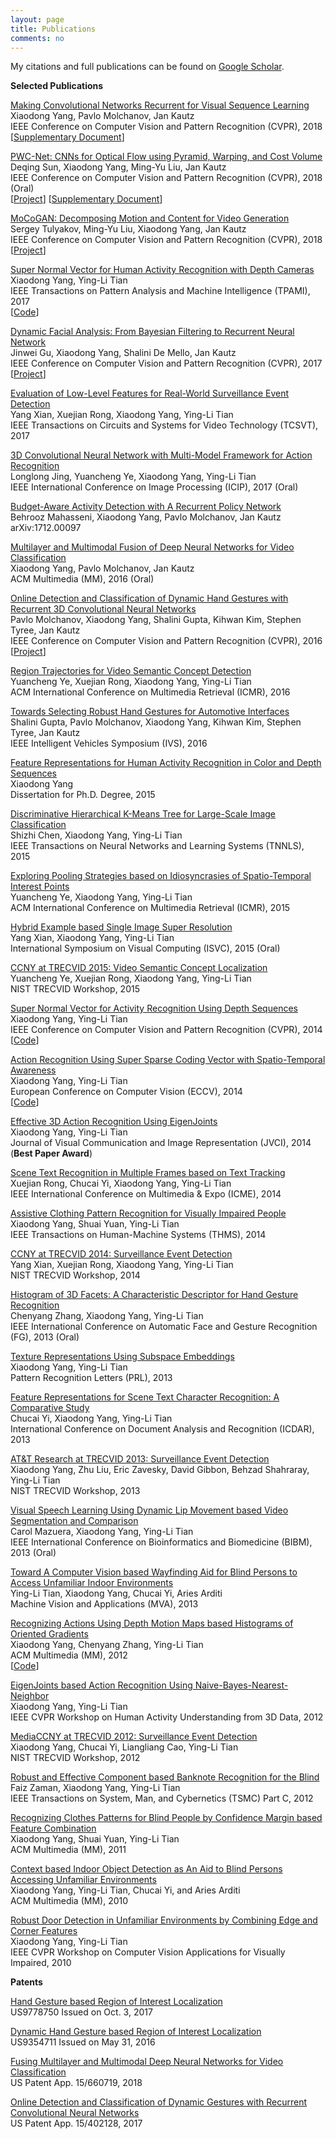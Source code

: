 ```yaml
---
layout: page
title: Publications
comments: no
---
```


My citations and full publications can be found on [Google Scholar](http://scholar.google.com/citations?user=yWsMg_gAAAAJ&hl=en).
<br>

**Selected Publications**

[Making Convolutional Networks Recurrent for Visual Sequence Learning](/publications/papers/prernn-cvpr18.pdf)   
Xiaodong Yang, Pavlo Molchanov, Jan Kautz   
IEEE Conference on Computer Vision and Pattern Recognition (CVPR), 2018   
[[Supplementary Document](/publications/papers/prernn-supp-cvpr18.pdf)]   

[PWC-Net: CNNs for Optical Flow using Pyramid, Warping, and Cost Volume](/publications/papers/pwc-cvpr18.pdf)   
Deqing Sun, Xiaodong Yang, Ming-Yu Liu, Jan Kautz   
IEEE Conference on Computer Vision and Pattern Recognition (CVPR), 2018 (Oral)   
[[Project](http://research.nvidia.com/publication/2018-02_PWC-Net%3A-CNNs-for)] [[Supplementary Document](/publications/papers/pwc-supp-cvpr18.pdf)]   

[MoCoGAN: Decomposing Motion and Content for Video Generation](/publications/papers/mocogan-cvpr18.pdf)   
Sergey Tulyakov, Ming-Yu Liu, Xiaodong Yang, Jan Kautz   
IEEE Conference on Computer Vision and Pattern Recognition (CVPR), 2018   
[[Project](https://github.com/sergeytulyakov/mocogan)]   

[Super Normal Vector for Human Activity Recognition with Depth Cameras](/publications/papers/tpami17.pdf)   
Xiaodong Yang, Ying-Li Tian   
IEEE Transactions on Pattern Analysis and Machine Intelligence (TPAMI), 2017  
[[Code](https://github.com/xiaodongyang/SNV)]   

[Dynamic Facial Analysis: From Bayesian Filtering to Recurrent Neural Network](/publications/papers/cvpr17.pdf)   
Jinwei Gu, Xiaodong Yang, Shalini De Mello, Jan Kautz   
IEEE Conference on Computer Vision and Pattern Recognition (CVPR), 2017   
[[Project](http://research.nvidia.com/publication/dynamic-facial-analysis-bayesian-filtering-recurrent-neural-networks)]   

[Evaluation of Low-Level Features for Real-World Surveillance Event Detection](/publications/papers/tcsvt17.pdf)   
Yang Xian, Xuejian Rong, Xiaodong Yang, Ying-Li Tian   
IEEE Transactions on Circuits and Systems for Video Technology (TCSVT), 2017   

[3D Convolutional Neural Network with Multi-Model Framework for Action Recognition](/publications/papers/icip17.pdf)   
Longlong Jing, Yuancheng Ye, Xiaodong Yang, Ying-Li Tian   
IEEE International Conference on Image Processing (ICIP), 2017 (Oral)   

[Budget-Aware Activity Detection with A Recurrent Policy Network](https://arxiv.org/abs/1712.00097)   
Behrooz Mahasseni, Xiaodong Yang, Pavlo Molchanov, Jan Kautz   
arXiv:1712.00097   

[Multilayer and Multimodal Fusion of Deep Neural Networks for Video Classification](/publications/papers/mm16.pdf)   
Xiaodong Yang, Pavlo Molchanov, Jan Kautz   
ACM Multimedia (MM), 2016 (Oral)   

[Online Detection and Classification of Dynamic Hand Gestures with Recurrent 3D Convolutional Neural Networks](/publications/papers/cvpr16.pdf)   
Pavlo Molchanov, Xiaodong Yang, Shalini Gupta, Kihwan Kim, Stephen Tyree, Jan Kautz   
IEEE Conference on Computer Vision and Pattern Recognition (CVPR), 2016   
[[Project](http://research.nvidia.com/publication/online-detection-and-classification-dynamic-hand-gestures-recurrent-3d-convolutional)]    

[Region Trajectories for Video Semantic Concept Detection](/publications/papers/icmr16.pdf)   
Yuancheng Ye, Xuejian Rong, Xiaodong Yang, Ying-Li Tian   
ACM International Conference on Multimedia Retrieval (ICMR), 2016   

[Towards Selecting Robust Hand Gestures for Automotive Interfaces](/publications/papers/ivs16.pdf)   
Shalini Gupta, Pavlo Molchanov, Xiaodong Yang, Kihwan Kim, Stephen Tyree, Jan Kautz   
IEEE Intelligent Vehicles Symposium (IVS), 2016   

[Feature Representations for Human Activity Recognition in Color and Depth Sequences](/publications/papers/dissertation15.pdf)   
Xiaodong Yang   
Dissertation for Ph.D. Degree, 2015   

[Discriminative Hierarchical K-Means Tree for Large-Scale Image Classification](/publications/papers/tnnls15.pdf)   
Shizhi Chen, Xiaodong Yang, Ying-Li Tian   
IEEE Transactions on Neural Networks and Learning Systems (TNNLS), 2015   

[Exploring Pooling Strategies based on Idiosyncrasies of Spatio-Temporal Interest Points](/publications/papers/icmr15.pdf)   
Yuancheng Ye, Xiaodong Yang, Ying-Li Tian   
ACM International Conference on Multimedia Retrieval (ICMR), 2015   

[Hybrid Example based Single Image Super Resolution](/publications/papers/isvc15.pdf)   
Yang Xian, Xiaodong Yang, Ying-Li Tian   
International Symposium on Visual Computing (ISVC), 2015 (Oral)   

[CCNY at TRECVID 2015: Video Semantic Concept Localization](/publications/papers/trecvid15.pdf)   
Yuancheng Ye, Xuejian Rong, Xiaodong Yang, Ying-Li Tian   
NIST TRECVID Workshop, 2015   

[Super Normal Vector for Activity Recognition Using Depth Sequences](/publications/papers/cvpr14.pdf)   
Xiaodong Yang, Ying-Li Tian   
IEEE Conference on Computer Vision and Pattern Recognition (CVPR), 2014  
[[Code](https://github.com/xiaodongyang/SNV)]   

[Action Recognition Using Super Sparse Coding Vector with Spatio-Temporal Awareness](/publications/papers/eccv14.pdf)   
Xiaodong Yang, Ying-Li Tian   
European Conference on Computer Vision (ECCV), 2014   
[[Code](https://github.com/xiaodongyang/SSCV)]

[Effective 3D Action Recognition Using EigenJoints](/publications/papers/jvci14.pdf)   
Xiaodong Yang, Ying-Li Tian   
Journal of Visual Communication and Image Representation (JVCI), 2014 (**Best Paper Award**)   

[Scene Text Recognition in Multiple Frames based on Text Tracking](/publications/papers/icme14.pdf)   
Xuejian Rong, Chucai Yi, Xiaodong Yang, Ying-Li Tian   
IEEE International Conference on Multimedia & Expo (ICME), 2014   

[Assistive Clothing Pattern Recognition for Visually Impaired People](/publications/papers/thms14.pdf)   
Xiaodong Yang, Shuai Yuan, Ying-Li Tian   
IEEE Transactions on Human-Machine Systems (THMS), 2014     

[CCNY at TRECVID 2014: Surveillance Event Detection](/publications/papers/trecvid14.pdf)   
Yang Xian, Xuejian Rong, Xiaodong Yang, Ying-Li Tian   
NIST TRECVID Workshop, 2014   

[Histogram of 3D Facets: A Characteristic Descriptor for Hand Gesture Recognition](/publications/papers/fg13.pdf)   
Chenyang Zhang, Xiaodong Yang, Ying-Li Tian   
IEEE International Conference on Automatic Face and Gesture Recognition (FG), 2013 (Oral)   

[Texture Representations Using Subspace Embeddings](/publications/papers/prl13.pdf)   
Xiaodong Yang, Ying-Li Tian   
Pattern Recognition Letters (PRL), 2013   

[Feature Representations for Scene Text Character Recognition: A Comparative Study](/publications/papers/icdar13.pdf)   
Chucai Yi, Xiaodong Yang, Ying-Li Tian   
International Conference on Document Analysis and Recognition (ICDAR), 2013   

[AT&T Research at TRECVID 2013: Surveillance Event Detection](/publications/papers/trecvid13.pdf)   
Xiaodong Yang, Zhu Liu, Eric Zavesky, David Gibbon, Behzad Shahraray, Ying-Li Tian   
NIST TRECVID Workshop, 2013   

[Visual Speech Learning Using Dynamic Lip Movement based Video Segmentation and Comparison](/publications/papers/bibm13.pdf)   
Carol Mazuera, Xiaodong Yang, Ying-Li Tian   
IEEE International Conference on Bioinformatics and Biomedicine (BIBM), 2013 (Oral)   

[Toward A Computer Vision based Wayfinding Aid for Blind Persons to Access Unfamiliar Indoor Environments](/publications/papers/mva13.pdf)   
Ying-Li Tian, Xiaodong Yang, Chucai Yi, Aries Arditi   
Machine Vision and Applications (MVA), 2013   

[Recognizing Actions Using Depth Motion Maps based Histograms of Oriented Gradients](/publications/papers/mm12.pdf)   
Xiaodong Yang, Chenyang Zhang, Ying-Li Tian   
ACM Multimedia (MM), 2012   
[[Code](/publications/code/dmm.rar)]   

[EigenJoints based Action Recognition Using Naive-Bayes-Nearest-Neighbor](/publications/papers/cvprw12.pdf)   
Xiaodong Yang, Ying-Li Tian   
IEEE CVPR Workshop on Human Activity Understanding from 3D Data, 2012   

[MediaCCNY at TRECVID 2012: Surveillance Event Detection](/publications/papers/trecvid12.pdf)   
Xiaodong Yang, Chucai Yi, Liangliang Cao, Ying-Li Tian   
NIST TRECVID Workshop, 2012   

[Robust and Effective Component based Banknote Recognition for the Blind](/publications/papers/tsmc12.pdf)   
Faiz Zaman, Xiaodong Yang, Ying-Li Tian   
IEEE Transactions on System, Man, and Cybernetics (TSMC) Part C, 2012   

[Recognizing Clothes Patterns for Blind People by Confidence Margin based Feature Combination](/publications/papers/mm11.pdf)   
Xiaodong Yang, Shuai Yuan, Ying-Li Tian   
ACM Multimedia (MM), 2011   

[Context based Indoor Object Detection as An Aid to Blind Persons Accessing Unfamiliar Environments](/publications/papers/mm10.pdf)   
Xiaodong Yang, Ying-Li Tian, Chucai Yi, and Aries Arditi   
ACM Multimedia (MM), 2010   

[Robust Door Detection in Unfamiliar Environments by Combining Edge and Corner Features](/publications/papers/cvprw10.pdf)   
Xiaodong Yang, Ying-Li Tian   
IEEE CVPR Workshop on Computer Vision Applications for Visually Impaired, 2010   

**Patents**

[Hand Gesture based Region of Interest Localization](/publications/papers/9778750.pdf)   
US9778750 Issued on Oct. 3, 2017   

[Dynamic Hand Gesture based Region of Interest Localization](/publications/papers/9354711.pdf)   
US9354711 Issued on May 31, 2016   

[Fusing Multilayer and Multimodal Deep Neural Networks for Video Classification](/publications/papers/15-660719.pdf)   
US Patent App. 15/660719, 2018   

[Online Detection and Classification of Dynamic Gestures with Recurrent Convolutional Neural Networks](/publications/papers/15-402128.pdf)   
US Patent App. 15/402128, 2017   
